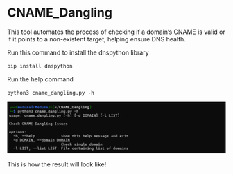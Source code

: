 # CNAME_Dangling
This tool automates the process of checking if a domain’s CNAME is valid or if it points to a non-existent target, helping ensure DNS health.

Run this command to install the dnspython library

```bash
pip install dnspython
```

Run the help command
```
python3 cname_dangling.py -h
```

![](https://github.com/medusa0xf/CNAME_Dangling/blob/master/help.png)

This is how the result will look like!


